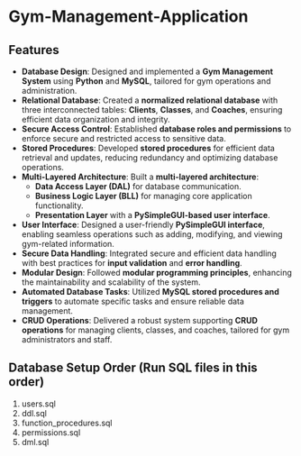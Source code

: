 # Gym-Management-Application

## Features

- **Database Design**: Designed and implemented a **Gym Management System** using **Python** and **MySQL**, tailored for gym operations and administration.
- **Relational Database**: Created a **normalized relational database** with three interconnected tables: **Clients**, **Classes**, and **Coaches**, ensuring efficient data organization and integrity.
- **Secure Access Control**: Established **database roles and permissions** to enforce secure and restricted access to sensitive data.
- **Stored Procedures**: Developed **stored procedures** for efficient data retrieval and updates, reducing redundancy and optimizing database operations.
- **Multi-Layered Architecture**: Built a **multi-layered architecture**:
  - **Data Access Layer (DAL)** for database communication.
  - **Business Logic Layer (BLL)** for managing core application functionality.
  - **Presentation Layer** with a **PySimpleGUI-based user interface**.
- **User Interface**: Designed a user-friendly **PySimpleGUI interface**, enabling seamless operations such as adding, modifying, and viewing gym-related information.
- **Secure Data Handling**: Integrated secure and efficient data handling with best practices for **input validation** and **error handling**.
- **Modular Design**: Followed **modular programming principles**, enhancing the maintainability and scalability of the system.
- **Automated Database Tasks**: Utilized **MySQL stored procedures and triggers** to automate specific tasks and ensure reliable data management.
- **CRUD Operations**: Delivered a robust system supporting **CRUD operations** for managing clients, classes, and coaches, tailored for gym administrators and staff.

## Database Setup Order (Run SQL files in this order)
1. users.sql
2. ddl.sql
3. function_procedures.sql
4. permissions.sql
5. dml.sql
